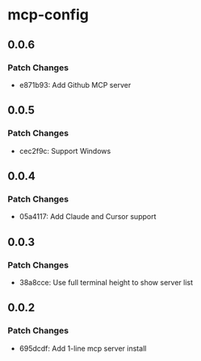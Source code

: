 # mcp-config

## 0.0.6

### Patch Changes

- e871b93: Add Github MCP server

## 0.0.5

### Patch Changes

- cec2f9c: Support Windows

## 0.0.4

### Patch Changes

- 05a4117: Add Claude and Cursor support

## 0.0.3

### Patch Changes

- 38a8cce: Use full terminal height to show server list

## 0.0.2

### Patch Changes

- 695dcdf: Add 1-line mcp server install
